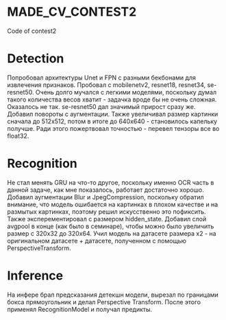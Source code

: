 # MADE_CV_CONTEST2
Code of contest2


# Detection

Попробовал архитектуры Unet и FPN с разными бекбонами для извлечения признаков. Пробовал с mobilenetv2, resnet18, resnet34, se-resnet50. Очень долго мучался с легкими моделями, поскольку думал такого количества весов хватит - задачка вроде бы не очень сложная. Оказалось не так. se-resnet50 дал значимый прирост сразу же. Добавил повороты с аугментации. Также увеличивал размер картинки сначала до 512х512, потом в итоге до 640х640 - становилось капельку получше. Ради этого пожертвовал точностью - перевел тензоры все во float32.


# Recognition

Не стал менять GRU на что-то другое, поскольку именно OCR часть в данной задаче, как мне показалось, работает достаточно хорошо. Добавил аугментации Blur и JpegCompression, поскольку обратил внимание, что модель ошибается на картинках в плохом качестве и на размытых картинках, поэтому решил искусственно это пофиксить. Также эксперементировал с размером hidden_state.
Добавил слой avgpool в конце (как было в семинаре), чтобы можно было увеличить размер с 320х32 до 320х64.
Учил модель на датасете размера х2 - на оригинальном датасете + датасете, полученном с помощью PerspectiveTransform.

# Inference
На инфере брал предсказания детекшн модели, вырезал по границами бокса прямоугольник и делал Perspective Transform. После этого применял RecognitionModel и получал предикты.
